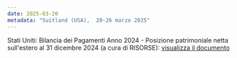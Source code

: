 ```yaml
---
date: 2025-03-20
metadata: "Suitland (USA),  20-26 marzo 2025"
---
```


Stati Uniti: Bilancia dei Pagamenti Anno 2024 - Posizione patrimoniale netta sull'estero al 31 dicembre 2024 (a cura di RISORSE): <a href="/assets/2025-03-20-usa-2024.pdf" target="_blank">visualizza il documento</a>
